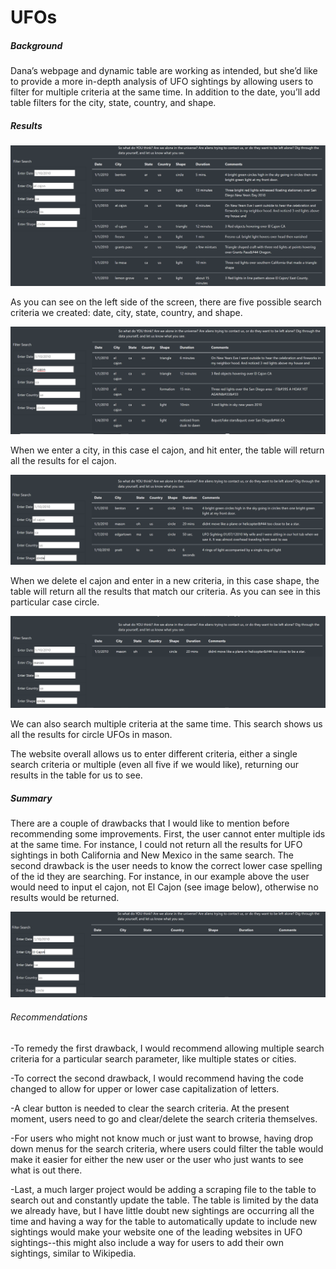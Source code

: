# UFOs

##### Background

Dana’s webpage and dynamic table are working as intended, but she’d like to provide a more in-depth analysis of UFO sightings by allowing users to filter for multiple criteria at the same time. In addition to the date, you’ll add table filters for the city, state, country, and shape.

##### Results

![](https://github.com/labinskin/UFOs/blob/main/basic.png)

As you can see on the left side of the screen, there are five possible search criteria we created: date, city, state, country, and shape.

![](https://github.com/labinskin/UFOs/blob/main/city_search.png)

When we enter a city, in this case el cajon, and hit enter, the table will return all the results for el cajon.

![](https://github.com/labinskin/UFOs/blob/main/shape_search.png)

When we delete el cajon and enter in a new criteria, in this case shape, the table will return all the results that match our criteria. As you can see in this particular case circle.

![](https://github.com/labinskin/UFOs/blob/main/multiple_search.png)

We can also search multiple criteria at the same time. This search shows us all the results for circle UFOs in mason.

The website overall allows us to enter different criteria, either a single search criteria or multiple (even all five if we would like), returning our results in the table for us to see.

##### Summary

There are a couple of drawbacks that I would like to mention before recommending some improvements. First, the user cannot enter multiple ids at the same time. For instance, I could not return all the results for UFO sightings in both California and New Mexico in the same search. The second drawback is the user needs to know the correct lower case spelling of the id they are searching. For instance, in our example above the user would need to input el cajon, not El Cajon (see image below), otherwise no results would be returned.

![](https://github.com/labinskin/UFOs/blob/main/capital_letters.png)

###### Recommendations

-To remedy the first drawback, I would recommend allowing multiple search criteria for a particular search parameter, like multiple states or cities. 

-To correct the second drawback, I would recommend having the code changed to allow for upper or lower case capitalization of letters. 

-A clear button is needed to clear the search criteria. At the present moment, users need to go and clear/delete the search criteria themselves.

-For users who might not know much or just want to browse, having drop down menus for the search criteria, where users could filter the table would make it easier for either the new user or the user who just wants to see what is out there.

-Last, a much larger project would be adding a scraping file to the table to search out and constantly update the table. The table is limited by the data we already have, but I have little doubt new sightings are occurring all the time and having a way for the table to automatically update to include new sightings would make your website one of the leading websites in UFO sightings--this might also include a way for users to add their own sightings, similar to Wikipedia.
